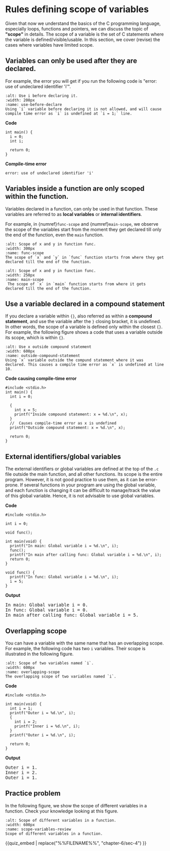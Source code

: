 # Rules defining scope of variables

Given that now we understand the basics of the C programming language, especially loops, functions and pointers, we can discuss the topic of **"scope"** in details. The scope of a variable is the set of C statements where the variable is defined/visible/usable. In this section, we cover (revise) the cases where variables have limited scope.

## Variables can only be used after they are declared.

For example, the error you will get if you run the following code is "error: use of undeclared identifier 'i'".

```{figure} ./images/use-before-declare.png
:alt: Use i before declaring it.
:width: 200px
:name: use-before-declare
Using `i` variable before declaring it is not allowed, and will cause compile time error as `i` is undefined at `i = 1;` line.
```

**Code**
```{code-block} c
int main() {
  i = 0;
  int i;

  return 0;
}
```

**Compile-time error**
```{code-block} c
error: use of undeclared identifier 'i'
```

## Variables inside a function are only scoped within the function.

Variables declared in a function, can only be used in that function. These variables are referred to as **local variables** or **internal identifiers**. 

For example, in {numref}`func-scope` and {numref}`main-scope`, we observe the scope of the variables start from the moment they get declared till only the end of the function, even the `main` function.

```{figure} ./images/scope-in-func.png
:alt: Scope of x and y in function func.
:width: 300px
:name: func-scope
The scope of `x` and `y` in `func` function starts from where they get declared till the end of the function.
```

```{figure} ./images/scope-in-main.png
:alt: Scope of x and y in function func.
:width: 250px
:name: main-scope
 The scope of `x` in `main` function starts from where it gets declared till the end of the function.
```


## Use a variable declared in a compound statement

If you declare a variable within `{}`, also referred as within a **compound statement**, and use the variable after the `}` closing bracket, it is undefined. In other words, the scope of a variable is defined only within the closest `{}`. For example, the following figure shows a code that uses a variable outside its scope, which is within `{}`.

```{figure} ./images/outside-compound-statement.png
:alt: Use x outside compound statement
:width: 600px
:name: outside-compound-statement
Using `x` variable outside the compund statement where it was declared. This causes a compile time error as `x` is undefined at line 10.
```

**Code causing compile-time error**
```{code-block} c
#include <stdio.h>
int main() {
  int i = 0;

  {
    int x = 5;
    printf("Inside compound statement: x = %d.\n", x);
  }
  //  Causes compile-time error as x is undefined
  printf("Outside compound statement: x = %d.\n", x);

  return 0;
}
```

## External identifiers/global variables

The external identifiers or global variables are defined at the top of the `.c` file outside the main function, and all other functions. Its scope is the entire program. However, it is not good practice to use them, as it can be error-prone. If several functions in your program are using the global variable, and each function is changing it can be difficult to manage/track the value of this global variable. Hence, it is not advisable to use global variables.

**Code**
```{code-block} c
#include <stdio.h>

int i = 0;

void func();

int main(void) {
  printf("In main: Global variable i = %d.\n", i);
  func();
  printf("In main after calling func: Global variable i = %d.\n", i);
  return 0;
}

void func() {
  printf("In func: Global variable i = %d.\n", i);
  i = 5;
}
```

**Output**
<pre>
In main: Global variable i = 0.
In func: Global variable i = 0.
In main after calling func: Global variable i = 5.
</pre>

## Overlapping scope

You can have a variable with the same name that has an overlapping scope. For example, the following code has two `i` variables. Their scope is illustrated in the following figure.


```{figure} ./images/overlapping-scope.png
:alt: Scope of two variables named `i`.
:width: 600px
:name: overlapping-scope
The overlapping scope of two variables named `i`.
```

**Code**
```{code-block} c
#include <stdio.h>

int main(void) {
  int i = 1;
  printf("Outer i = %d.\n", i);
  {
    int i = 2;
    printf("Inner i = %d.\n", i);
  }
  printf("Outer i = %d.\n", i);

  return 0;
}
```
**Output**
<pre>
Outer i = 1.
Inner i = 2.
Outer i = 1.
</pre>


## Practice problem

In the following figure, we show the scope of different variables in a function. Check your knowledge looking at this figure.

```{figure} ./images/scope-variables-review.png
:alt: Scope of different variables in a function.
:width: 600px
:name: scope-variables-review
Scope of different variables in a function.
```

{{quiz_embed | replace("%%FILENAME%%", "chapter-6/sec-4") }}